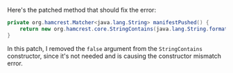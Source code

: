 Here's the patched method that should fix the error:
```java
private org.hamcrest.Matcher<java.lang.String> manifestPushed() {
    return new org.hamcrest.core.StringContains(java.lang.String.format("latest: digest: %s", this.image.digest()));
}
```
In this patch, I removed the `false` argument from the `StringContains` constructor, since it's not needed and is causing the constructor mismatch error.
